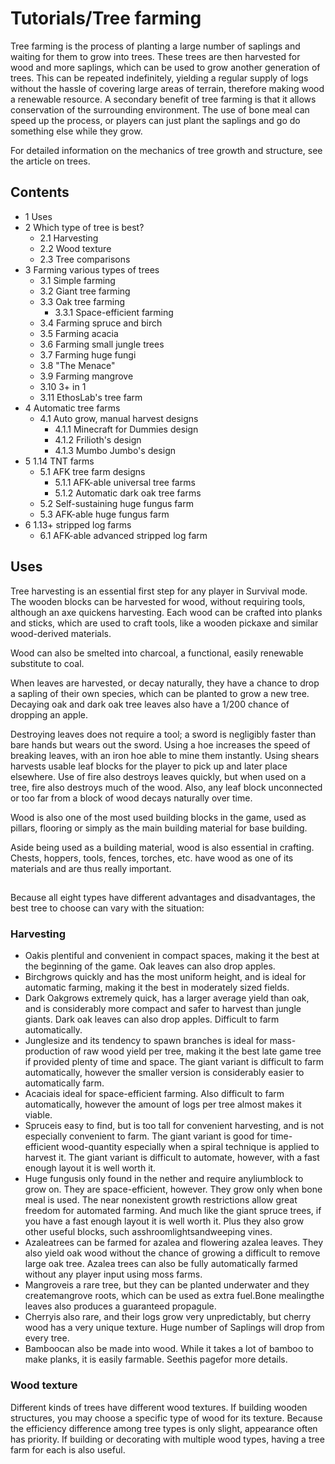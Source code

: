 # Tutorials/Tree farming
Tree farming is the process of planting a large number of saplings and waiting for them to grow into trees. These trees are then harvested for wood and more saplings, which can be used to grow another generation of trees. This can be repeated indefinitely, yielding a regular supply of logs without the hassle of covering large areas of terrain, therefore making wood a renewable resource. A secondary benefit of tree farming is that it allows conservation of the surrounding environment. The use of bone meal can speed up the process, or players can just plant the saplings and go do something else while they grow.

For detailed information on the mechanics of tree growth and structure, see the article on trees.

## Contents
- 1 Uses
- 2 Which type of tree is best?
	- 2.1 Harvesting
	- 2.2 Wood texture
	- 2.3 Tree comparisons
- 3 Farming various types of trees
	- 3.1 Simple farming
	- 3.2 Giant tree farming
	- 3.3 Oak tree farming
		- 3.3.1 Space-efficient farming
	- 3.4 Farming spruce and birch
	- 3.5 Farming acacia
	- 3.6 Farming small jungle trees
	- 3.7 Farming huge fungi
	- 3.8 "The Menace"
	- 3.9 Farming mangrove
	- 3.10 3+ in 1
	- 3.11 EthosLab's tree farm
- 4 Automatic tree farms
	- 4.1 Auto grow, manual harvest designs
		- 4.1.1 Minecraft for Dummies design
		- 4.1.2 Frilioth's design
		- 4.1.3 Mumbo Jumbo's design
- 5 1.14 TNT farms
	- 5.1 AFK tree farm designs
		- 5.1.1 AFK-able universal tree farms
		- 5.1.2 Automatic dark oak tree farms
	- 5.2 Self-sustaining huge fungus farm
	- 5.3 AFK-able huge fungus farm
- 6 1.13+ stripped log farms
	- 6.1 AFK-able advanced stripped log farm

## Uses
Tree harvesting is an essential first step for any player in Survival mode. The wooden blocks can be harvested for wood, without requiring tools, although an axe quickens harvesting. Each wood can be crafted into planks and sticks, which are used to craft tools, like a wooden pickaxe and similar wood-derived materials.

Wood can also be smelted into charcoal, a functional, easily renewable substitute to coal.

When leaves are harvested, or decay naturally, they have a chance to drop a sapling of their own species, which can be planted to grow a new tree. Decaying oak and dark oak tree leaves also have a 1/200 chance of dropping an apple.

Destroying leaves does not require a tool; a sword is negligibly faster than bare hands but wears out the sword. Using a hoe increases the speed of breaking leaves, with an iron hoe able to mine them instantly. Using shears harvests usable leaf blocks for the player to pick up and later place elsewhere. Use of fire also destroys leaves quickly, but when used on a tree, fire also destroys much of the wood. Also, any leaf block unconnected or too far from a block of wood decays naturally over time.

Wood is also one of the most used building blocks in the game, used as pillars, flooring or simply as the main building material for base building.

Aside being used as a building material, wood is also essential in crafting. Chests, hoppers, tools, fences, torches, etc. have wood as one of its materials and are thus really important.

## 
Because all eight types have different advantages and disadvantages, the best tree to choose can vary with the situation: 

### Harvesting
- Oakis plentiful and convenient in compact spaces, making it the best at the beginning of the game. Oak leaves can also drop apples.
- Birchgrows quickly and has the most uniform height, and is ideal for automatic farming, making it the best in moderately sized fields.
- Dark Oakgrows extremely quick, has a larger average yield than oak, and is considerably more compact and safer to harvest than jungle giants. Dark oak leaves can also drop apples. Difficult to farm automatically.
- Junglesize and its tendency to spawn branches is ideal for mass-production of raw wood yield per tree, making it the best late game tree if provided plenty of time and space. The giant variant is difficult to farm automatically, however the smaller version is considerably easier to automatically farm.
- Acaciais ideal for space-efficient farming. Also difficult to farm automatically, however the amount of logs per tree almost makes it viable.
- Spruceis easy to find, but is too tall for convenient harvesting, and is not especially convenient to farm. The giant variant is good for time-efficient wood-quantity especially when a spiral technique is applied to harvest it. The giant variant is difficult to automate, however, with a fast enough layout it is well worth it.
- Huge fungusis only found in the nether and require anyliumblock to grow on. They are space-efficient, however. They grow only when bone meal is used. The near nonexistent growth restrictions allow great freedom for automated farming. And much like the giant spruce trees, if you have a fast enough layout it is well worth it. Plus they also grow other useful blocks, such asshroomlightsandweeping vines.
- Azaleatrees  can be farmed for azalea and flowering azalea leaves. They also yield oak wood without the chance of growing a difficult to remove large oak tree. Azalea trees can also be fully automatically farmed without any player input using moss farms.
- Mangroveis a rare tree, but they can be planted underwater and they createmangrove roots, which can be used as extra fuel.Bone mealingthe leaves also produces a guaranteed propagule.
- Cherryis also rare, and their logs grow very unpredictably, but cherry wood has a very unique texture. Huge number of Saplings will drop from every tree.
- Bamboocan also be made into wood. While it takes a lot of bamboo to make planks, it is easily farmable. Seethis pagefor more details.

### Wood texture
Different kinds of trees have different wood textures. If building wooden structures, you may choose a specific type of wood for its texture. Because the efficiency difference among tree types is only slight, appearance often has priority. If building or decorating with multiple wood types, having a tree farm for each is also useful.

